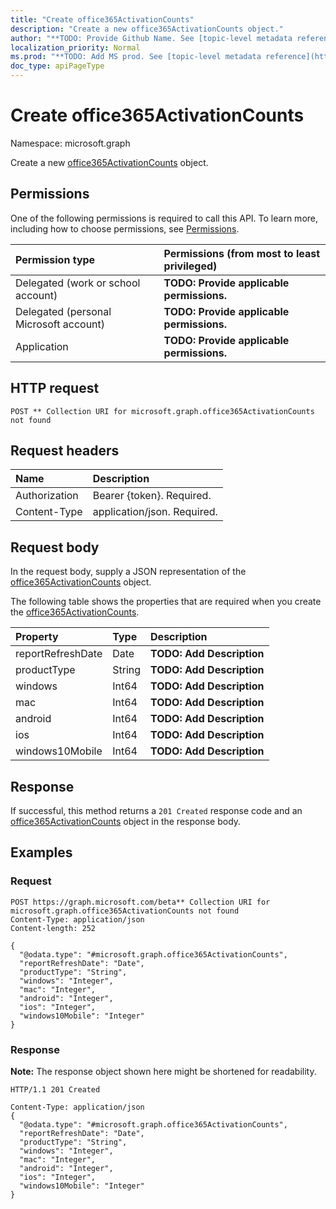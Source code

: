 ```yaml
---
title: "Create office365ActivationCounts"
description: "Create a new office365ActivationCounts object."
author: "**TODO: Provide Github Name. See [topic-level metadata reference](https://msgo.azurewebsites.net/add/document/guidelines/metadata.html#topic-level-metadata)**"
localization_priority: Normal
ms.prod: "**TODO: Add MS prod. See [topic-level metadata reference](https://msgo.azurewebsites.net/add/document/guidelines/metadata.html#topic-level-metadata)**"
doc_type: apiPageType
---
```


# Create office365ActivationCounts
Namespace: microsoft.graph

Create a new [office365ActivationCounts](../resources/office365activationcounts.md) object.

## Permissions
One of the following permissions is required to call this API. To learn more, including how to choose permissions, see [Permissions](/graph/permissions-reference).

|Permission type|Permissions (from most to least privileged)|
|:---|:---|
|Delegated (work or school account)|**TODO: Provide applicable permissions.**|
|Delegated (personal Microsoft account)|**TODO: Provide applicable permissions.**|
|Application|**TODO: Provide applicable permissions.**|

## HTTP request

<!-- {
  "blockType": "ignored"
}
-->
``` http
POST ** Collection URI for microsoft.graph.office365ActivationCounts not found
```

## Request headers
|Name|Description|
|:---|:---|
|Authorization|Bearer {token}. Required.|
|Content-Type|application/json. Required.|

## Request body
In the request body, supply a JSON representation of the [office365ActivationCounts](../resources/office365activationcounts.md) object.

The following table shows the properties that are required when you create the [office365ActivationCounts](../resources/office365activationcounts.md).

|Property|Type|Description|
|:---|:---|:---|
|reportRefreshDate|Date|**TODO: Add Description**|
|productType|String|**TODO: Add Description**|
|windows|Int64|**TODO: Add Description**|
|mac|Int64|**TODO: Add Description**|
|android|Int64|**TODO: Add Description**|
|ios|Int64|**TODO: Add Description**|
|windows10Mobile|Int64|**TODO: Add Description**|



## Response

If successful, this method returns a `201 Created` response code and an [office365ActivationCounts](../resources/office365activationcounts.md) object in the response body.

## Examples

### Request
<!-- {
  "blockType": "request",
  "name": "create_office365activationcounts_from_"
}
-->
``` http
POST https://graph.microsoft.com/beta** Collection URI for microsoft.graph.office365ActivationCounts not found
Content-Type: application/json
Content-length: 252

{
  "@odata.type": "#microsoft.graph.office365ActivationCounts",
  "reportRefreshDate": "Date",
  "productType": "String",
  "windows": "Integer",
  "mac": "Integer",
  "android": "Integer",
  "ios": "Integer",
  "windows10Mobile": "Integer"
}
```


### Response
**Note:** The response object shown here might be shortened for readability.
<!-- {
  "blockType": "response",
  "truncated": true,
  "@odata.type": "microsoft.graph.office365ActivationCounts"
}
-->
``` http
HTTP/1.1 201 Created

Content-Type: application/json
{
  "@odata.type": "#microsoft.graph.office365ActivationCounts",
  "reportRefreshDate": "Date",
  "productType": "String",
  "windows": "Integer",
  "mac": "Integer",
  "android": "Integer",
  "ios": "Integer",
  "windows10Mobile": "Integer"
}
```

